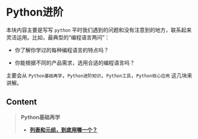 #  Python进阶

本块内容主要是写写 `python` 平时我们遇到的问题和没有注意到的地方，联系起来灵活运用。比如，最典型的“编程语言两问”：

- 你了解你学过的每种编程语言的特点吗？

- 你能根据不同的产品需求，选用合适的编程语言吗？


主要会从 `Python基础再学`，`Python进阶知识`，`Python工具`，`Python核心应用` 这几块来讲解。

## Content

> **Python基础再学**
>
> - [**列表和元组，到底用哪一个？**](/blog/python/list-tuple.html)

